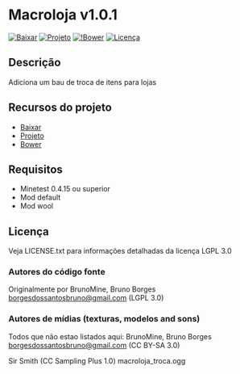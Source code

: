 # Macroloja v1.0.1

[![Baixar](https://img.shields.io/badge/Baixar-v1.0.1-green.svg)](https://github.com/BrunoMine/macroloja/archive/v1.0.1.zip)
[![Projeto](https://img.shields.io/badge/Git-Projeto-green.svg)](https://github.com/BrunoMine/macroloja)
[![!Bower](https://img.shields.io/badge/Bower-Projeto-green.svg)](https://minetest-bower.herokuapp.com/mods/macroloja)
[![Licença](https://img.shields.io/badge/Licença-LGPL_v3.0-blue.svg)](https://github.com/BrunoMine/macroloja/blob/master/LICENSE)

## Descrição
Adiciona um bau de troca de itens para lojas

## Recursos do projeto

* [Baixar](https://github.com/BrunoMine/macroloja/archive/v1.0.1.zip)
* [Projeto](https://github.com/BrunoMine/macroloja)
* [Bower](https://minetest-bower.herokuapp.com/mods/macroloja)

## Requisitos

* Minetest 0.4.15 ou superior
* Mod default
* Mod wool

## Licença
Veja LICENSE.txt para informações detalhadas da licença LGPL 3.0

### Autores do código fonte
Originalmente por BrunoMine, Bruno Borges <borgesdossantosbruno@gmail.com> (LGPL 3.0)

### Autores de mídias (texturas, modelos and sons)
Todos que não estao listados aqui:
BrunoMine, Bruno Borges <borgesdossantosbruno@gmail.com> (CC BY-SA 3.0)

Sir Smith (CC Sampling Plus 1.0)
	macroloja_troca.ogg
